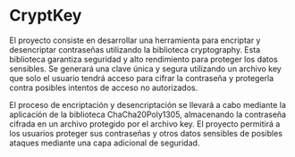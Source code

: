 # CryptKey
El proyecto consiste en desarrollar una herramienta para encriptar y desencriptar contraseñas utilizando la biblioteca cryptography.
Esta biblioteca garantiza seguridad y alto rendimiento para proteger los datos sensibles.
Se generará una clave única y segura utilizando un archivo key que solo el usuario tendrá acceso para cifrar la contraseña y protegerla contra posibles intentos de acceso no autorizados.

El proceso de encriptación y desencriptación se llevará a cabo mediante la aplicación de la biblioteca ChaCha20Poly1305, almacenando la contraseña cifrada en un archivo protegido por el archivo key. El proyecto permitirá a los usuarios proteger sus contraseñas y otros datos sensibles de posibles ataques mediante una capa adicional de seguridad.
